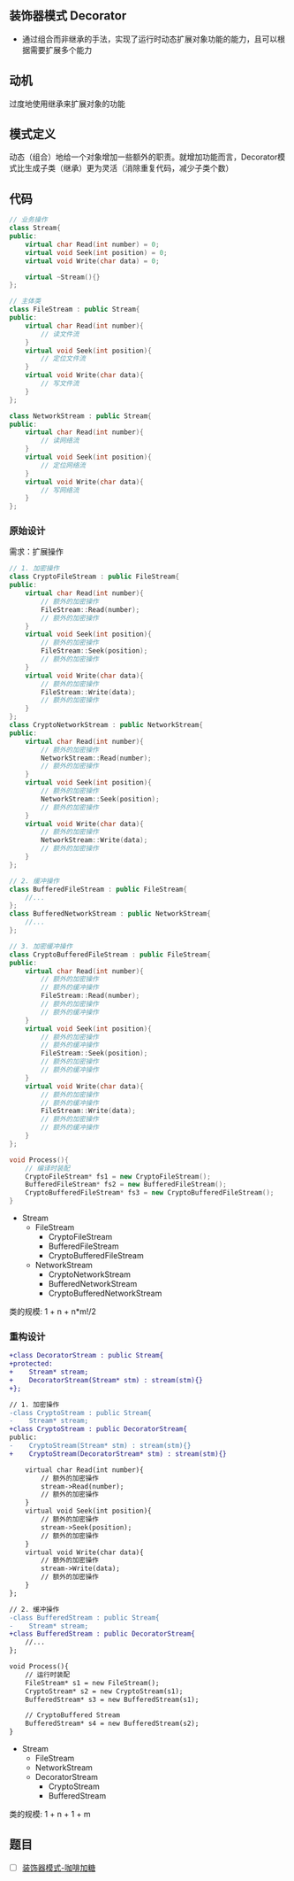 ## 装饰器模式 Decorator

- 通过组合而非继承的手法，实现了运行时动态扩展对象功能的能力，且可以根据需要扩展多个能力

## 动机

过度地使用继承来扩展对象的功能

## 模式定义

动态（组合）地给一个对象增加一些额外的职责。就增加功能而言，Decorator模式比生成子类（继承）更为灵活（消除重复代码，减少子类个数）

## 代码

```cpp
// 业务操作
class Stream{
public:
    virtual char Read(int number) = 0;
    virtual void Seek(int position) = 0;
    virtual void Write(char data) = 0;

    virtual ~Stream(){}
};

// 主体类
class FileStream : public Stream{
public:
    virtual char Read(int number){
        // 读文件流
    }
    virtual void Seek(int position){
        // 定位文件流
    }
    virtual void Write(char data){
        // 写文件流
    }
};

class NetworkStream : public Stream{
public:
    virtual char Read(int number){
        // 读网络流
    }
    virtual void Seek(int position){
        // 定位网络流
    }
    virtual void Write(char data){
        // 写网络流
    }
};
```

### 原始设计
需求：扩展操作
```cpp
// 1. 加密操作
class CryptoFileStream : public FileStream{
public:
    virtual char Read(int number){
        // 额外的加密操作
        FileStream::Read(number);
        // 额外的加密操作
    }
    virtual void Seek(int position){
        // 额外的加密操作
        FileStream::Seek(position);
        // 额外的加密操作
    }
    virtual void Write(char data){
        // 额外的加密操作
        FileStream::Write(data);
        // 额外的加密操作
    }
};
class CryptoNetworkStream : public NetworkStream{
public:
    virtual char Read(int number){
        // 额外的加密操作
        NetworkStream::Read(number);
        // 额外的加密操作
    }
    virtual void Seek(int position){
        // 额外的加密操作
        NetworkStream::Seek(position);
        // 额外的加密操作
    }
    virtual void Write(char data){
        // 额外的加密操作
        NetworkStream::Write(data);
        // 额外的加密操作
    }
};

// 2. 缓冲操作
class BufferedFileStream : public FileStream{
    //...
};
class BufferedNetworkStream : public NetworkStream{
    //...
};

// 3. 加密缓冲操作
class CryptoBufferedFileStream : public FileStream{
public:
    virtual char Read(int number){
        // 额外的加密操作
        // 额外的缓冲操作
        FileStream::Read(number);
        // 额外的加密操作
        // 额外的缓冲操作
    }
    virtual void Seek(int position){
        // 额外的加密操作
        // 额外的缓冲操作
        FileStream::Seek(position);
        // 额外的加密操作
        // 额外的缓冲操作
    }
    virtual void Write(char data){
        // 额外的加密操作
        // 额外的缓冲操作
        FileStream::Write(data);
        // 额外的加密操作
        // 额外的缓冲操作
    }
};

void Process(){
    // 编译时装配
    CryptoFileStream* fs1 = new CryptoFileStream();
    BufferedFileStream* fs2 = new BufferedFileStream();
    CryptoBufferedFileStream* fs3 = new CryptoBufferedFileStream();
}
```

- Stream
  - FileStream
    - CryptoFileStream
    - BufferedFileStream
    - CryptoBufferedFileStream
  - NetworkStream
    - CryptoNetworkStream
    - BufferedNetworkStream
    - CryptoBufferedNetworkStream

类的规模: 1 + n + n*m!/2


### 重构设计

```diff
+class DecoratorStream : public Stream{
+protected:
+    Stream* stream;
+    DecoratorStream(Stream* stm) : stream(stm){}
+};

// 1. 加密操作
-class CryptoStream : public Stream{
-    Stream* stream;
+class CryptoStream : public DecoratorStream{
public:
-    CryptoStream(Stream* stm) : stream(stm){}
+    CryptoStream(DecoratorStream* stm) : stream(stm){}

    virtual char Read(int number){
        // 额外的加密操作
        stream->Read(number);
        // 额外的加密操作
    }
    virtual void Seek(int position){
        // 额外的加密操作
        stream->Seek(position);
        // 额外的加密操作
    }
    virtual void Write(char data){
        // 额外的加密操作
        stream->Write(data);
        // 额外的加密操作
    }
};

// 2. 缓冲操作
-class BufferedStream : public Stream{
-    Stream* stream;
+class BufferedStream : public DecoratorStream{
    //...
};

void Process(){
    // 运行时装配
    FileStream* s1 = new FileStream();
    CryptoStream* s2 = new CryptoStream(s1);
    BufferedStream* s3 = new BufferedStream(s1);

    // CryptoBuffered Stream
    BufferedStream* s4 = new BufferedStream(s2);
}
```
- Stream
  - FileStream
  - NetworkStream
  - DecoratorStream
    - CryptoStream
    - BufferedStream

类的规模: 1 + n + 1 + m

## 题目

- [ ] [装饰器模式-咖啡加糖](https://kamacoder.com/problempage.php?pid=1086)